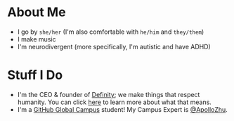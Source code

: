 # About Me
* I go by `she/her` (I'm also comfortable with `he/him` and `they/them`)
* I make music
* I'm neurodivergent (more specifically, I'm autistic and have ADHD)

# Stuff I Do
* I'm the CEO & founder of [Definity](https://github.com/DefinityTeam); we make things that respect humanity. You can click [here](https://github.com/DefinityTeam#respecting-humanity) to learn more about what that means.
* I'm a [GitHub Global Campus](https://github.blog/2021-09-01-introducing-github-global-campus/) student! My Campus Expert is [@ApolloZhu](https://github.com/ApolloZhu).
